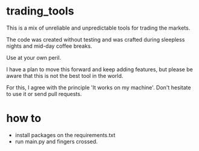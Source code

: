 # trading_tools

This is a mix of unreliable and unpredictable tools for trading the markets.

The code was created without testing and was crafted during sleepless nights and mid-day coffee breaks. 

Use at your own peril. 


I have a plan to move this forward and keep adding features, but please be aware that this is not the best tool in the world. 

For this, I agree with the principle 'It works on my machine'. Don't hesitate to use it or send pull requests.


# how to
- install packages on the requirements.txt 
- run main.py and fingers crossed. 
